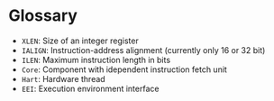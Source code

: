 # Glossary

- `XLEN`: Size of an integer register
- `IALIGN`: Instruction-address alignment (currently only 16 or 32 bit)
- `ILEN`: Maximum instruction length in bits
- `Core`: Component with idependent instruction fetch unit
- `Hart`: Hardware thread
- `EEI`: Execution environment interface
